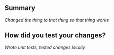 ## Summary
*Changed the thing to that thing so that thing works*

## How did you test your changes?
*Wrote unit tests, tested changes locally*
